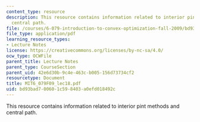 ```yaml
---
content_type: resource
description: This resource contains information related to interior pint methods and
  central path.
file: /courses/6-079-introduction-to-convex-optimization-fall-2009/bd93bad700601c598403a0efd018492c_MIT6_079F09_lec18.pdf
file_type: application/pdf
learning_resource_types:
- Lecture Notes
license: https://creativecommons.org/licenses/by-nc-sa/4.0/
ocw_type: OCWFile
parent_title: Lecture Notes
parent_type: CourseSection
parent_uid: 42e6d30b-9c4e-463c-b005-156d73734cf2
resourcetype: Document
title: MIT6_079F09_lec18.pdf
uid: bd93bad7-0060-1c59-8403-a0efd018492c
---
```

This resource contains information related to interior pint methods and central path.